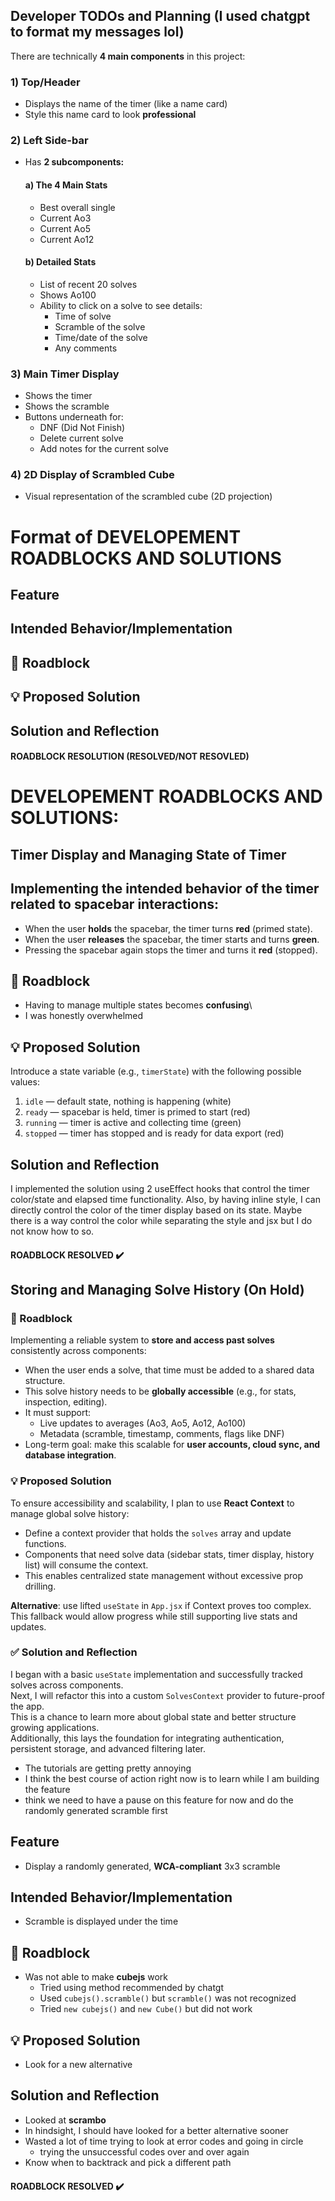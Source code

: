 ## Developer TODOs and Planning (I used chatgpt to format my messages lol)

There are technically **4 main components** in this project:

### 1) Top/Header
- Displays the name of the timer (like a name card)
- Style this name card to look **professional**

### 2) Left Side-bar
- Has **2 subcomponents:**

  #### a) The 4 Main Stats
  - Best overall single
  - Current Ao3
  - Current Ao5
  - Current Ao12

  #### b) Detailed Stats
  - List of recent 20 solves
  - Shows Ao100
  - Ability to click on a solve to see details:
    - Time of solve
    - Scramble of the solve
    - Time/date of the solve
    - Any comments

### 3) Main Timer Display
- Shows the timer
- Shows the scramble
- Buttons underneath for:
  - DNF (Did Not Finish)
  - Delete current solve
  - Add notes for the current solve

### 4) 2D Display of Scrambled Cube
- Visual representation of the scrambled cube (2D projection)

# Format of DEVELOPEMENT ROADBLOCKS AND SOLUTIONS
   ## Feature
   ## Intended Behavior/Implementation
   ## 🛑 Roadblock
   ## 💡 Proposed Solution
   ## Solution and Reflection
   #### ROADBLOCK RESOLUTION (RESOLVED/NOT RESOVLED)

# DEVELOPEMENT ROADBLOCKS AND SOLUTIONS:
  
## Timer Display and Managing State of Timer

## Implementing the intended behavior of the timer related to spacebar interactions:

- When the user **holds** the spacebar, the timer turns **red** (primed state).
- When the user **releases** the spacebar, the timer starts and turns **green**.
- Pressing the spacebar again stops the timer and turns it **red** (stopped).

## 🛑 Roadblock

- Having to manage multiple states becomes **confusing**\
- I was honestly overwhelmed
  
## 💡 Proposed Solution

Introduce a state variable (e.g., `timerState`) with the following possible values:

1. `idle` — default state, nothing is happening (white)
2. `ready` — spacebar is held, timer is primed to start (red)
3. `running` — timer is active and collecting time (green)
4. `stopped` — timer has stopped and is ready for data export (red)

## Solution and Reflection

I implemented the solution using 2 useEffect hooks that control the timer color/state and elapsed time functionality.
Also, by having inline style, I can directly control the color of the timer display based on its state. Maybe there is a way
control the color while separating the style and jsx but I do not know how to so.
#### ROADBLOCK RESOLVED ✔️

## Storing and Managing Solve History (On Hold)

### 🛑 Roadblock

Implementing a reliable system to **store and access past solves** consistently across components:

- When the user ends a solve, that time must be added to a shared data structure.
- This solve history needs to be **globally accessible** (e.g., for stats, inspection, editing).
- It must support:
  - Live updates to averages (Ao3, Ao5, Ao12, Ao100)
  - Metadata (scramble, timestamp, comments, flags like DNF)
- Long-term goal: make this scalable for **user accounts, cloud sync, and database integration**.

### 💡 Proposed Solution

To ensure accessibility and scalability, I plan to use **React Context** to manage global solve history:

- Define a context provider that holds the `solves` array and update functions.
- Components that need solve data (sidebar stats, timer display, history list) will consume the context.
- This enables centralized state management without excessive prop drilling.

**Alternative**: use lifted `useState` in `App.jsx` if Context proves too complex. This fallback would allow progress while still supporting live stats and updates.

### ✅ Solution and Reflection

I began with a basic `useState` implementation and successfully tracked solves across components.  
Next, I will refactor this into a custom `SolvesContext` provider to future-proof the app.  
This is a chance to learn more about global state and better structure growing applications.  
Additionally, this lays the foundation for integrating authentication, persistent storage, and advanced filtering later.

- The tutorials are getting pretty annoying
- I think the best course of action right now is to learn while I am building the feature
- think we need to have a pause on this feature for now and do the randomly generated scramble first

## Feature
  - Display a randomly generated, **WCA-compliant** 3x3 scramble 
## Intended Behavior/Implementation
  - Scramble is displayed under the time
## 🛑 Roadblock
  - Was not able to make **cubejs** work
    - Tried using method recommended by chatgt
    - Used `cubejs().scramble()` but `scramble()` was not recognized
    - Tried `new cubejs()` and `new Cube()` but did not work
## 💡 Proposed Solution
  - Look for a new alternative
## Solution and Reflection
  - Looked at **scrambo**
  - In hindsight, I should have looked for a better alternative sooner
  - Wasted a lot of time trying to look at error codes and going in circle
    - trying the unsuccessful codes over and over again
  - Know when to backtrack and pick a different path
#### ROADBLOCK RESOLVED ✔️
